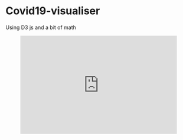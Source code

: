 # Covid19-visualiser
Using D3 js and a bit of math 
<figure class="video_container">
<iframe height="265" style="width: 100%;" scrolling="no" title="D3 canvas globe with country hover" src="https://codepen.io/lobrockyl/embed/mdeRNbG?height=265&theme-id=light&default-tab=js,result" frameborder="no" allowtransparency="true" allowfullscreen="true" loading="lazy">
</iframe>
  </figure>
